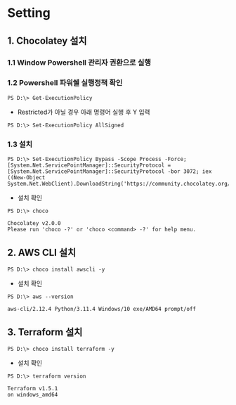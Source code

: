# Setting
## 1. Chocolatey 설치 
### 1.1 Window Powershell 관리자 권환으로 실행
### 1.2 Powershell 파워쉘 실행정책 확인
```
PS D:\> Get-ExecutionPolicy
```
- Restricted가 아닐 경우 아래 명령어 실행 후 Y 입력
```
PS D:\> Set-ExecutionPolicy AllSigned
```
### 1.3 설치
```
PS D:\> Set-ExecutionPolicy Bypass -Scope Process -Force; [System.Net.ServicePointManager]::SecurityProtocol = [System.Net.ServicePointManager]::SecurityProtocol -bor 3072; iex ((New-Object System.Net.WebClient).DownloadString('https://community.chocolatey.org/install.ps1'))
```
- 설치 확인
```
PS D:\> choco

Chocolatey v2.0.0
Please run 'choco -?' or 'choco <command> -?' for help menu.
```
## 2. AWS CLI 설치
```
PS D:\> choco install awscli -y
```
- 설치 확인
```
PS D:\> aws --version

aws-cli/2.12.4 Python/3.11.4 Windows/10 exe/AMD64 prompt/off
```

## 3. Terraform 설치
```
PS D:\> choco install terraform -y
```
- 설치 확인
```
PS D:\> terraform version

Terraform v1.5.1
on windows_amd64
```
